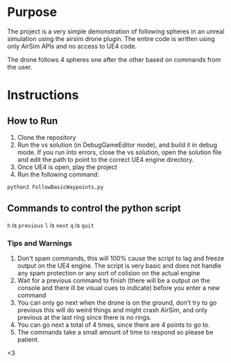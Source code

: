 # Purpose
The project is a very simple demonstration of following spheres in an unreal simulation using the airsim drone plugin. The entire code is written using only AirSim APIs and no access to UE4 code.

The drone follows 4 spheres one after the other based on commands from the user.

# Instructions

## How to Run

1. Clone the repository
2. Run the vs solution (in DebugGameEditor mode), and build it in debug mode. If you run into errors, close the vs solution, open the solution file and edit the path to point to the correct UE4 engine directory.
3. Once UE4 is open, play the project
4. Run the following command:
```
python3 FollowBasicWaypoints.py
```

## Commands to control the python script

`h` is `previous`
`l` is `next`
`q` is `quit`

### Tips and Warnings
1. Don't spam commands, this will 100% cause the script to lag and freeze output on the UE4 engine. The script is very basic and does not handle any spam protection or any sort of colision on the actual engine
2. Wait for a previous command to finish (there will be a output on the console and there ill be visual cues to indicate) before you enter a new command 
3. You can only go next when the drone is on the ground, don't try to go previous this will do weird things and might crash AirSim, and only previous at the last ring since there is no rings.
4. You can go next a total of 4 times, since there are 4 points to go to.
5. The commands take a small amount of time to respond so please be patient.

<3
